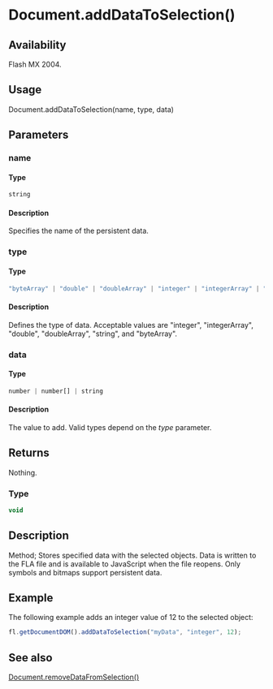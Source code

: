 # Document.addDataToSelection()

## Availability

Flash MX 2004.

## Usage

Document.addDataToSelection(name, type, data)

## Parameters

### **name**

#### Type

```typescript
string
```

#### Description

Specifies the name of the persistent data.

### **type**

#### Type

```typescript
"byteArray" | "double" | "doubleArray" | "integer" | "integerArray" | "string"
```

#### Description

Defines the type of data. Acceptable values are "integer", "integerArray", "double", "doubleArray", "string", and "byteArray".

### **data**

#### Type

```typescript
number | number[] | string
```

#### Description

The value to add. Valid types depend on the *type* parameter.

## Returns

Nothing.

### Type

```typescript
void
```

## Description

Method; Stores specified data with the selected objects. Data is written to the FLA file and is available to JavaScript when the file reopens. Only symbols and bitmaps support persistent data.

## Example

The following example adds an integer value of 12 to the selected object:

```javascript
fl.getDocumentDOM().addDataToSelection("myData", "integer", 12);
```

## See also

[Document.removeDataFromSelection()](../Document_object/Document260.md)
